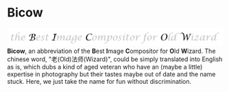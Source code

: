 # Bicow

![](./title.png)
**Bicow**, an abbreviation of  the **B**est **I**mage **C**ompositor for **O**ld **W**izard. The chinese word, "老(Old)法师(Wizard)", could be simply translated into English as is, which dubs a kind of aged veteran who have an (maybe a little) expertise in photography but their tastes maybe out of date and the name stuck. Here, we just take the name for fun without discrimination.